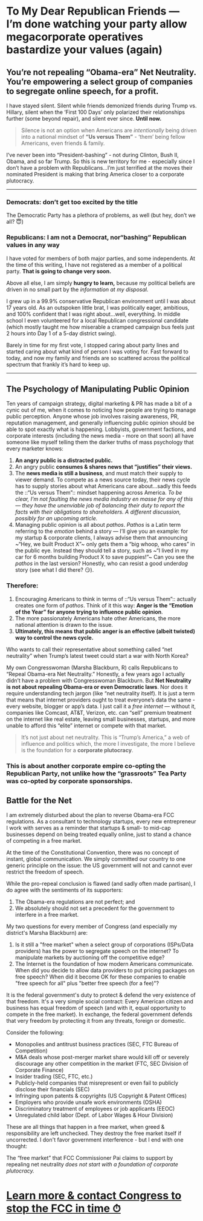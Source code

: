 # To My Dear Republican Friends — I’m done watching your party allow megacorporate operatives bastardize your values (again)
## You’re not repealing “Obama-era” Net Neutrality.  You’re empowering a select group of companies to segregate online speech, for a profit.
I have stayed silent. Silent while friends demonized friends during Trump vs. Hillary, silent when the ‘First 100 Days’ only polarized their relationships further (some beyond repair), and silent ever since. **Until now.**

> Silence is not an option when Americans are *intentionally* being driven into a national mindset of **“Us versus Them”** - ‘them’ being fellow Americans, even friends & family.

I’ve never been into “President-bashing” - not during Clinton, Bush II, Obama, and so far Trump. So this is new territory for me - especially since I don’t have a problem with Republicans…I’m just terrified at the moves their nominated President is making that bring America closer to a corporate plutocracy.  
- - - -

### Democrats: don’t get too excited by the title
The Democratic Party has a plethora of problems, as well (but hey, don’t we all? 😇)

### Republicans: I am not a Democrat, nor“bashing” Republican values in any way
I have voted for members of both major parties, and some independents. At the time of this writing, I have not registered as a member of a political party. **That is going to change very soon.**

Above all else, I am simply **hungry to learn,** because my political beliefs are driven in no small part by the *information at my disposal.*

I grew up in a 99.9% conservative Republican environment until I was about 17 years old. As an outspoken little brat, I was politically eager, ambitious, and 100% confident that I was right about…well, everything. In middle school I even volunteered for a local Republican congressional candidate (which mostly taught me how miserable a cramped campaign bus feels just 2 hours into Day 1 of a 5-day district swing).

Barely in time for my first vote, I stopped caring about party lines and started caring about what kind of person I was voting for.  Fast forward to today, and now my family and friends are so scattered across the political spectrum that frankly it’s hard to keep up.
- - - -
## The Psychology of Manipulating Public Opinion
Ten years of campaign strategy, digital marketing & PR has made a bit of a cynic out of me, when it comes to noticing how people are trying to manage public perception. Anyone whose job involves raising awareness, PR, reputation management, and generally influencing public opinion should be able to spot exactly what is happening. Lobbyists, government factions, and corporate interests (including the news media - more on that soon) all have someone like myself telling them the darker truths of mass psychology that every marketer knows:

1. **An angry public is a distracted public.**
2. An angry public **consumes & shares news that “justifies” their views.**
3. The **news media is still a business**, and must match their supply to viewer demand. To compete as a news source today, their news cycle has to supply stories about what Americans care about…sadly this feeds the  ::“Us versus Them”::  mindset happening across America. *To be clear, I’m not faulting the news media industry en masse for any of this — they have the unenviable job of balancing their duty to report the facts with their obligations to shareholders. A different discussion, possibly for an upcoming article.*
4. Managing public opinion is all about *pathos*. *Pathos* is a Latin term referring to the *emotion* behind a story — I’ll give you an example: for my startup & corporate clients, I always advise them that announcing ~“Hey, we built Product X”~ only gets them a “big whoop, who cares” in the public eye. Instead they should tell a story, such as ~“I lived in my car for 6 months building Product X to save puppies!”~ Can you see the *pathos* in the last version?  Honestly, who can resist a good under*dog* story (see what I did there? 😏).

### Therefore:
1. Encouraging Americans to think in terms of ::“Us versus Them”::  actually creates one form of *pathos*. Think of it this way: **Anger is the “Emotion of the Year” for anyone trying to influence public opinion**.
2. The more passionately Americans hate other Americans, the more national attention is drawn to the issue.
3. **Ultimately, this means that public anger is an effective (albeit twisted) way to control the news cycle.**

Who wants to call their representative about something called “net neutrality” when Trump’s latest tweet could start a war with North Korea?

My own Congresswoman (Marsha Blackburn, R) calls Republicans to “Repeal Obama-era Net Neutrality.” Honestly, a few years ago I actually didn’t have a problem with Congresswoman Blackburn. But **Net Neutrality is not about repealing Obama-era or even Democratic laws**. Nor does it require understanding tech jargon (like “net neutrality itself). It is just a term that means that internet providers ought to treat everyone’s data the same - every website, blogger or app’s data. I just call it a *free internet* — without it, companies like Comcast, AT&T, Verizon, etc. can “sell” premium treatment on the internet like real estate, leaving small businesses, startups, and more unable to afford this “elite” internet or compete with that market.

> It’s not just about net neutrality. This is “Trump’s America,” a web of influence and politics which, the more I investigate, the more I believe is the foundation for a **corporate plutocracy**.  

### This is about another corporate empire co-opting the Republican Party, not unlike how the “grassroots” Tea Party was co-opted by corporate sponsorships.

## Battle for the Net
I am extremely disturbed about the plan to reverse Obama-era FCC regulations. As a consultant to technology startups, every new entrepreneur I work with serves as a reminder that startups & small- to mid-cap businesses depend on being treated equally online, just to stand a chance of competing in a free market.

At the time of the Constitutional Convention, there was no concept of instant, global communication. We simply committed our country to one generic principle on the issue: the US government will not and cannot ever restrict the freedom of speech.

While the pro-repeal conclusion is flawed (and sadly often made partisan), I do agree with the sentiments of its supporters:

1. The Obama-era regulations are not perfect; and
2. We absolutely should not set a precedent for the government to interfere in a free market.

My two questions for every member of Congress (and especially my district's Marsha Blackburn) are:

1. Is it still a "free market" when a select group of corporations (ISPs/Data providers) has the power to segregate speech on the internet? To manipulate markets by auctioning off the competitive edge?
2. The Internet is the foundation of how modern Americans communicate. When did you decide to allow data providers to put pricing packages on free speech? When did it become OK for these companies to enable "free speech for all" plus "better free speech (for a fee)"?

It is the federal government's duty to protect & defend the very existence of that freedom. It's a very simple social contract: Every American citizen and business has equal freedom of speech (and with it, equal opportunity to compete in the free market). In exchange, the federal government defends that very freedom by protecting it from any threats, foreign or domestic.

Consider the following:

- Monopolies and antitrust business practices (SEC, FTC Bureau of Competition)
- M&A deals whose post-merger market share would kill off or severely discourage any other competition in the market (FTC, SEC Division of Corporate Finance)
- Insider trading (SEC, FTC, etc.)
- Publicly-held companies that misrepresent or even fail to publicly disclose their financials (SEC)
- Infringing upon patents & copyrights (US Copyright & Patent Offices)
- Employers who provide unsafe work environments (OSHA)
- Discriminatory treatment of employees or job applicants (EEOC)
- Unregulated child labor (Dept. of Labor Wages & Hour Division)

These are all things that happen in a free market, when greed & responsibility are left unchecked. They destroy the free market itself if uncorrected. I don't favor government interference - but I end with one thought:

The “free market” that FCC Commissioner Pai claims to support by repealing net neutrality *does not start with a foundation of corporate plutocracy.*

# [Learn more & contact Congress to stop the FCC in time ⏱](https://battleforthenet.com/?utm_campaign=Nathan%20Brown&utm_source=nathanbrown.co&utm_medium=referral&utm_content=Nathan%20Brown-Letter%20to%20Republicans)
